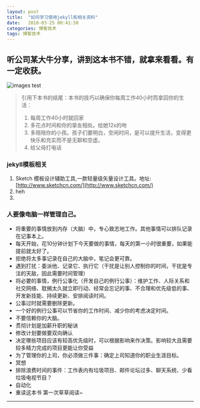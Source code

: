 ```yaml
---
layout: post
title:  "如何学习使用jekyll和相关资料"
date:   2018-03-25 00:41:50
categories: 博客技术
tags: 博客技术
---
```

## 听公司某大牛分享，讲到这本书不错，就拿来看看。有一定收获。

![images test](https://blog.s100.pw/assets/img/avatar.jpg)

>引用下本书的结尾：本书的技巧以确保你每周工作40小时而拿回你的生活：
>1. 每周工作40小时就回家
>2. 多花点时间和你的挚友相处。给她12s的吻
>3. 多陪陪你的小孩。孩子们要明白，空闲时间，是可以提升生活，变得更快乐和充实而不是无聊和空虚。
>4. 给父母打电话


### jekyll模板相关

1. Sketch 模板设计辅助工具,一款轻量级矢量设计工具。地址:[http://www.sketchcn.com/](http://www.sketchcn.com/)
2. heh
3. 
### 人要像电脑一样管理自己。

- 将重要的事情放到内存（大脑）中，专心致志地工作。其他事情可以排队记录在记事本上。
- 每天开始，花10分钟计划下今天要做的事情，每天的第一小时很重要，如果能提前就太好了。
- 拒绝将太多事记录在自己的大脑中，笔记会更可靠。
- 遇到打扰：委派他、记录它、执行它（干扰是让别人控制你的时间，干扰是专注的天敌，因此需要时间管理）
- 将必要的事情，例行公事化（开发自己的例行公事）：维护工作、人际关系和社交网络、耽搁太久就立即行动、经常会忘记的事、不合理和优先级低的事、开发新技能、持续更新、安排阅读时间。
- 公事过时就需要删除更新。
- 一个好的例行公事可以节省你的工作时间、减少你的考虑决定时间。
- 不要信赖你的大脑。
- 贯彻计划是加薪升职的秘诀
- 修改计划要做要双向确认
- 决定哪些项目应该有较高优先级时，可以根据影响来作决策。影响较大且需要较多精力完成的项目更能让你受益
- 为了管理你的上司，你必须做三件事：确定上司知道你的职业生涯目标。
- 冥想
- 排除浪费时间的事件：工作表内有垃圾项目、邮件论坛过多、聊天系统、少看垃圾电视节目？
- 自动化
- 重读这本书
第一次草草阅读~
***

